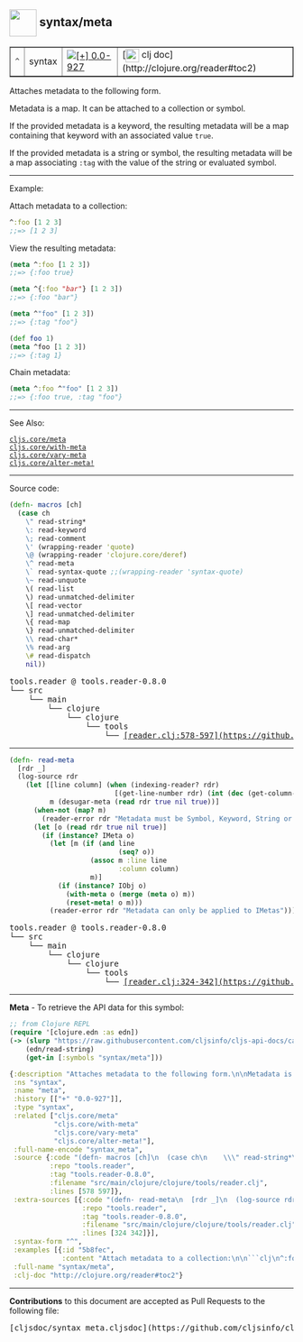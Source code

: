 ## <img width="48px" valign="middle" src="http://i.imgur.com/Hi20huC.png"> syntax/meta

 <table border="1">
<tr>
<td><samp>^</samp></td>
<td>syntax</td>
<td><a href="https://github.com/cljsinfo/cljs-api-docs/tree/0.0-927"><img valign="middle" alt="[+] 0.0-927" src="https://img.shields.io/badge/+-0.0--927-lightgrey.svg"></a> </td>
<td>
[<img height="24px" valign="middle" src="http://i.imgur.com/1GjPKvB.png"> clj doc](http://clojure.org/reader#toc2)
</td>
</tr>
</table>


Attaches metadata to the following form.

Metadata is a map.  It can be attached to a collection or symbol.

If the provided metadata is a keyword, the resulting metadata will be a map
containing that keyword with an associated value `true`.

If the provided metadata is a string or symbol, the resulting metadata will be
a map associating `:tag` with the value of the string or evaluated symbol.

---

Example:

Attach metadata to a collection:

```clj
^:foo [1 2 3]
;;=> [1 2 3]
```

View the resulting metadata:

```clj
(meta ^:foo [1 2 3])
;;=> {:foo true}

(meta ^{:foo "bar"} [1 2 3])
;;=> {:foo "bar"}

(meta ^"foo" [1 2 3])
;;=> {:tag "foo"}

(def foo 1)
(meta ^foo [1 2 3])
;;=> {:tag 1}
```

Chain metadata:

```clj
(meta ^:foo ^"foo" [1 2 3])
;;=> {:foo true, :tag "foo"}
```

---

See Also:

[`cljs.core/meta`](cljs.core_meta.md)<br>
[`cljs.core/with-meta`](cljs.core_with-meta.md)<br>
[`cljs.core/vary-meta`](cljs.core_vary-meta.md)<br>
[`cljs.core/alter-meta!`](cljs.core_alter-metaBANG.md)<br>

---


Source code:

```clj
(defn- macros [ch]
  (case ch
    \" read-string*
    \: read-keyword
    \; read-comment
    \' (wrapping-reader 'quote)
    \@ (wrapping-reader 'clojure.core/deref)
    \^ read-meta
    \` read-syntax-quote ;;(wrapping-reader 'syntax-quote)
    \~ read-unquote
    \( read-list
    \) read-unmatched-delimiter
    \[ read-vector
    \] read-unmatched-delimiter
    \{ read-map
    \} read-unmatched-delimiter
    \\ read-char*
    \% read-arg
    \# read-dispatch
    nil))
```

 <pre>
tools.reader @ tools.reader-0.8.0
└── src
    └── main
        └── clojure
            └── clojure
                └── tools
                    └── <ins>[reader.clj:578-597](https://github.com/clojure/tools.reader/blob/tools.reader-0.8.0/src/main/clojure/clojure/tools/reader.clj#L578-L597)</ins>
</pre>


---

```clj
(defn- read-meta
  [rdr _]
  (log-source rdr
    (let [[line column] (when (indexing-reader? rdr)
                          [(get-line-number rdr) (int (dec (get-column-number rdr)))])
          m (desugar-meta (read rdr true nil true))]
      (when-not (map? m)
        (reader-error rdr "Metadata must be Symbol, Keyword, String or Map"))
      (let [o (read rdr true nil true)]
        (if (instance? IMeta o)
          (let [m (if (and line
                           (seq? o))
                    (assoc m :line line
                           :column column)
                    m)]
            (if (instance? IObj o)
              (with-meta o (merge (meta o) m))
              (reset-meta! o m)))
          (reader-error rdr "Metadata can only be applied to IMetas"))))))
```

 <pre>
tools.reader @ tools.reader-0.8.0
└── src
    └── main
        └── clojure
            └── clojure
                └── tools
                    └── <ins>[reader.clj:324-342](https://github.com/clojure/tools.reader/blob/tools.reader-0.8.0/src/main/clojure/clojure/tools/reader.clj#L324-L342)</ins>
</pre>

---

__Meta__ - To retrieve the API data for this symbol:

```clj
;; from Clojure REPL
(require '[clojure.edn :as edn])
(-> (slurp "https://raw.githubusercontent.com/cljsinfo/cljs-api-docs/catalog/cljs-api.edn")
    (edn/read-string)
    (get-in [:symbols "syntax/meta"]))
```

```clj
{:description "Attaches metadata to the following form.\n\nMetadata is a map.  It can be attached to a collection or symbol.\n\nIf the provided metadata is a keyword, the resulting metadata will be a map\ncontaining that keyword with an associated value `true`.\n\nIf the provided metadata is a string or symbol, the resulting metadata will be\na map associating `:tag` with the value of the string or evaluated symbol.",
 :ns "syntax",
 :name "meta",
 :history [["+" "0.0-927"]],
 :type "syntax",
 :related ["cljs.core/meta"
           "cljs.core/with-meta"
           "cljs.core/vary-meta"
           "cljs.core/alter-meta!"],
 :full-name-encode "syntax_meta",
 :source {:code "(defn- macros [ch]\n  (case ch\n    \\\" read-string*\n    \\: read-keyword\n    \\; read-comment\n    \\' (wrapping-reader 'quote)\n    \\@ (wrapping-reader 'clojure.core/deref)\n    \\^ read-meta\n    \\` read-syntax-quote ;;(wrapping-reader 'syntax-quote)\n    \\~ read-unquote\n    \\( read-list\n    \\) read-unmatched-delimiter\n    \\[ read-vector\n    \\] read-unmatched-delimiter\n    \\{ read-map\n    \\} read-unmatched-delimiter\n    \\\\ read-char*\n    \\% read-arg\n    \\# read-dispatch\n    nil))",
          :repo "tools.reader",
          :tag "tools.reader-0.8.0",
          :filename "src/main/clojure/clojure/tools/reader.clj",
          :lines [578 597]},
 :extra-sources [{:code "(defn- read-meta\n  [rdr _]\n  (log-source rdr\n    (let [[line column] (when (indexing-reader? rdr)\n                          [(get-line-number rdr) (int (dec (get-column-number rdr)))])\n          m (desugar-meta (read rdr true nil true))]\n      (when-not (map? m)\n        (reader-error rdr \"Metadata must be Symbol, Keyword, String or Map\"))\n      (let [o (read rdr true nil true)]\n        (if (instance? IMeta o)\n          (let [m (if (and line\n                           (seq? o))\n                    (assoc m :line line\n                           :column column)\n                    m)]\n            (if (instance? IObj o)\n              (with-meta o (merge (meta o) m))\n              (reset-meta! o m)))\n          (reader-error rdr \"Metadata can only be applied to IMetas\"))))))",
                  :repo "tools.reader",
                  :tag "tools.reader-0.8.0",
                  :filename "src/main/clojure/clojure/tools/reader.clj",
                  :lines [324 342]}],
 :syntax-form "^",
 :examples [{:id "5b8fec",
             :content "Attach metadata to a collection:\n\n```clj\n^:foo [1 2 3]\n;;=> [1 2 3]\n```\n\nView the resulting metadata:\n\n```clj\n(meta ^:foo [1 2 3])\n;;=> {:foo true}\n\n(meta ^{:foo \"bar\"} [1 2 3])\n;;=> {:foo \"bar\"}\n\n(meta ^\"foo\" [1 2 3])\n;;=> {:tag \"foo\"}\n\n(def foo 1)\n(meta ^foo [1 2 3])\n;;=> {:tag 1}\n```\n\nChain metadata:\n\n```clj\n(meta ^:foo ^\"foo\" [1 2 3])\n;;=> {:foo true, :tag \"foo\"}\n```"}],
 :full-name "syntax/meta",
 :clj-doc "http://clojure.org/reader#toc2"}

```

---

__Contributions__ to this document are accepted as Pull Requests to the following file:

 <pre>
[cljsdoc/syntax_meta.cljsdoc](https://github.com/cljsinfo/cljs-api-docs/blob/master/cljsdoc/syntax_meta.cljsdoc)
</pre>


